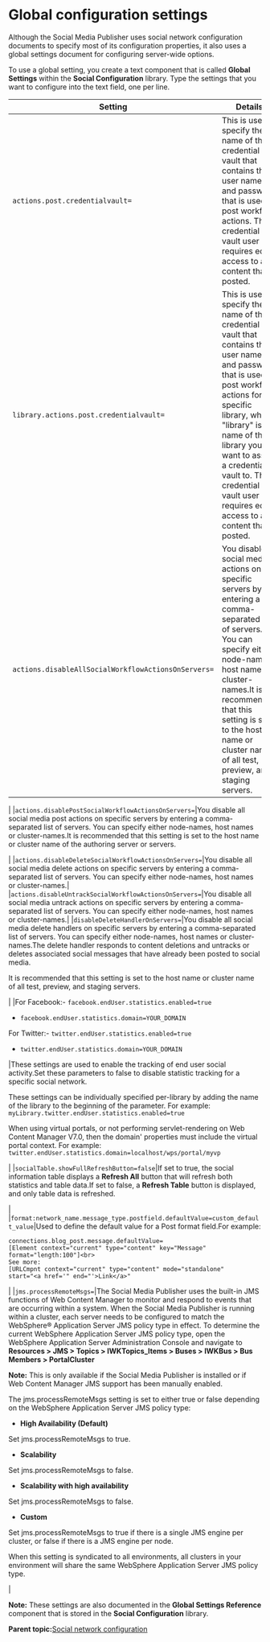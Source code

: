 # Global configuration settings

Although the Social Media Publisher uses social network configuration documents to specify most of its configuration properties, it also uses a global settings document for configuring server-wide options.

To use a global setting, you create a text component that is called **Global Settings** within the **Social Configuration** library. Type the settings that you want to configure into the text field, one per line.

|Setting|Details|
|-------|-------|
|`actions.post.credentialvault=`|This is used to specify the name of the credential vault that contains the user name and password that is used in post workflow actions. The credential vault user requires edit access to all content that is posted.|
|`library.actions.post.credentialvault=`|This is used to specify the name of the credential vault that contains the user name and password that is used in post workflow actions for a specific library, where "library" is the name of the library you want to assign a credential vault to. The credential vault user requires edit access to all content that is posted.|
|`actions.disableAllSocialWorkflowActionsOnServers=`|You disable all social media actions on specific servers by entering a comma-separated list of servers. You can specify either node-names, host names or cluster-names.It is recommended that this setting is set to the host name or cluster name of all test, preview, and staging servers.

|
|`actions.disablePostSocialWorkflowActionsOnServers=`|You disable all social media post actions on specific servers by entering a comma-separated list of servers. You can specify either node-names, host names or cluster-names.It is recommended that this setting is set to the host name or cluster name of the authoring server or servers.

|
|`actions.disableDeleteSocialWorkflowActionsOnServers=`|You disable all social media delete actions on specific servers by entering a comma-separated list of servers. You can specify either node-names, host names or cluster-names.|
|`actions.disableUntrackSocialWorkflowActionsOnServers=`|You disable all social media untrack actions on specific servers by entering a comma-separated list of servers. You can specify either node-names, host names or cluster-names.|
|`disableDeleteHandlerOnServers=`|You disable all social media delete handlers on specific servers by entering a comma-separated list of servers. You can specify either node-names, host names or cluster-names.The delete handler responds to content deletions and untracks or deletes associated social messages that have already been posted to social media.

It is recommended that this setting is set to the host name or cluster name of all test, preview, and staging servers.

|
|For Facebook:-   `facebook.endUser.statistics.enabled=true`
-   `facebook.endUser.statistics.domain=YOUR_DOMAIN`

For Twitter:-   `twitter.endUser.statistics.enabled=true`
-   `twitter.endUser.statistics.domain=YOUR_DOMAIN`

|These settings are used to enable the tracking of end user social activity.Set these parameters to false to disable statistic tracking for a specific social network.

These settings can be individually specified per-library by adding the name of the library to the beginning of the parameter. For example: `myLibrary.twitter.endUser.statistics.enabled=true`

When using virtual portals, or not performing servlet-rendering on Web Content Manager V7.0, then the domain' properties must include the virtual portal context. For example: `twitter.endUser.statistics.domain=localhost/wps/portal/myvp`

|
|`socialTable.showFullRefreshButton=false`|If set to true, the social information table displays a **Refresh All** button that will refresh both statistics and table data.If set to false, a **Refresh Table** button is displayed, and only table data is refreshed.

|
|`format:network_name.message_type.postfield.defaultValue=custom_default_value`|Used to define the default value for a Post format field.For example:

```
connections.blog_post.message.defaultValue=
[Element context="current" type="content" key="Message" 
format="length:100"]<br>
See more: 
[URLCmpnt context="current" type="content" mode="standalone" 
start="<a href='" end="'>Link</a>"
```

|
|`jms.processRemoteMsgs=`|The Social Media Publisher uses the built-in JMS functions of Web Content Manager to monitor and respond to events that are occurring within a system. When the Social Media Publisher is running within a cluster, each server needs to be configured to match the WebSphere® Application Server JMS policy type in effect. To determine the current WebSphere Application Server JMS policy type, open the WebSphere Application Server Administration Console and navigate to **Resources \> JMS \> Topics \> IWKTopics\_Items \> Buses \> IWKBus \> Bus Members \> PortalCluster**

**Note:** This is only available if the Social Media Publisher is installed or if Web Content Manager JMS support has been manually enabled.

The jms.processRemoteMsgs setting is set to either true or false depending on the WebSphere Application Server JMS policy type:

-   **High Availability \(Default\)**

Set jms.processRemoteMsgs to true.

-   **Scalability**

Set jms.processRemoteMsgs to false.

-   **Scalability with high availability**

Set jms.processRemoteMsgs to false.

-   **Custom**

Set jms.processRemoteMsgs to true if there is a single JMS engine per cluster, or false if there is a JMS engine per node.


When this setting is syndicated to all environments, all clusters in your environment will share the same WebSphere Application Server JMS policy type.

|

**Note:** These settings are also documented in the **Global Settings Reference** component that is stored in the **Social Configuration** library.

**Parent topic:**[Social network configuration](../wcm/wcm_sm_config_doc.md)

